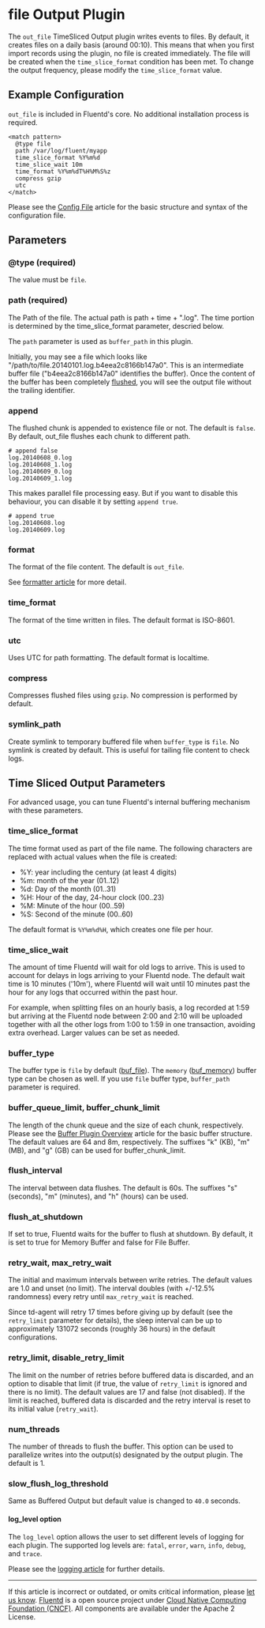 file Output Plugin
==================

The `out_file` TimeSliced Output plugin writes events to files. By
default, it creates files on a daily basis (around 00:10). This means
that when you first import records using the plugin, no file is created
immediately. The file will be created when the `time_slice_format`
condition has been met. To change the output frequency, please modify
the `time_slice_format` value.


Example Configuration
---------------------

`out_file` is included in Fluentd's core. No additional installation
process is required.

``` {.CodeRay}
<match pattern>
  @type file
  path /var/log/fluent/myapp
  time_slice_format %Y%m%d
  time_slice_wait 10m
  time_format %Y%m%dT%H%M%S%z
  compress gzip
  utc
</match>
```
Please see the [Config File](config-file) article for the basic
structure and syntax of the configuration file.

Parameters
----------

### \@type (required)

The value must be `file`.

### path (required)

The Path of the file. The actual path is path + time + ".log". The time
portion is determined by the time\_slice\_format parameter, descried
below.

The `path` parameter is used as `buffer_path` in this plugin.

Initially, you may see a file which looks like
\"/path/to/file.20140101.log.b4eea2c8166b147a0\". This is an
intermediate buffer file (\"b4eea2c8166b147a0\" identifies the buffer).
Once the content of the buffer has been completely [flushed](buf_file),
you will see the output file without the trailing identifier.

### append

The flushed chunk is appended to existence file or not. The default is
`false`. By default, out\_file flushes each chunk to different path.

``` {.CodeRay}
# append false
log.20140608_0.log
log.20140608_1.log
log.20140609_0.log
log.20140609_1.log
```

This makes parallel file processing easy. But if you want to disable
this behaviour, you can disable it by setting `append true`.

``` {.CodeRay}
# append true
log.20140608.log
log.20140609.log
```

### format

The format of the file content. The default is `out_file`.

See [formatter article](formatter-plugin-overview) for more detail.

### time\_format

The format of the time written in files. The default format is ISO-8601.

### utc

Uses UTC for path formatting. The default format is localtime.

### compress

Compresses flushed files using `gzip`. No compression is performed by
default.

### symlink\_path

Create symlink to temporary buffered file when `buffer_type` is `file`.
No symlink is created by default. This is useful for tailing file
content to check logs.

Time Sliced Output Parameters
-----------------------------

For advanced usage, you can tune Fluentd's internal buffering mechanism
with these parameters.

### time\_slice\_format

The time format used as part of the file name. The following characters
are replaced with actual values when the file is created:

-   \%Y: year including the century (at least 4 digits)
-   \%m: month of the year (01..12)
-   \%d: Day of the month (01..31)
-   \%H: Hour of the day, 24-hour clock (00..23)
-   \%M: Minute of the hour (00..59)
-   \%S: Second of the minute (00..60)

The default format is `%Y%m%d%H`, which creates one file per hour.

### time\_slice\_wait

The amount of time Fluentd will wait for old logs to arrive. This is
used to account for delays in logs arriving to your Fluentd node. The
default wait time is 10 minutes ('10m'), where Fluentd will wait until
10 minutes past the hour for any logs that occurred within the past
hour.

For example, when splitting files on an hourly basis, a log recorded at
1:59 but arriving at the Fluentd node between 2:00 and 2:10 will be
uploaded together with all the other logs from 1:00 to 1:59 in one
transaction, avoiding extra overhead. Larger values can be set as
needed.

### buffer\_type

The buffer type is `file` by default ([buf\_file](buf_file)). The
`memory` ([buf\_memory](buf_memory)) buffer type can be chosen as well.
If you use `file` buffer type, `buffer_path` parameter is required.

### buffer\_queue\_limit, buffer\_chunk\_limit

The length of the chunk queue and the size of each chunk, respectively.
Please see the [Buffer Plugin Overview](buffer-plugin-overview) article
for the basic buffer structure. The default values are 64 and 8m,
respectively. The suffixes "k" (KB), "m" (MB), and "g" (GB) can be used
for buffer\_chunk\_limit.

### flush\_interval

The interval between data flushes. The default is 60s. The suffixes "s"
(seconds), "m" (minutes), and "h" (hours) can be used.

### flush\_at\_shutdown

If set to true, Fluentd waits for the buffer to flush at shutdown. By
default, it is set to true for Memory Buffer and false for File Buffer.

### retry\_wait, max\_retry\_wait

The initial and maximum intervals between write retries. The default
values are 1.0 and unset (no limit). The interval doubles (with +/-12.5%
randomness) every retry until `max_retry_wait` is reached.

Since td-agent will retry 17 times before giving up by default (see the
`retry_limit` parameter for details), the sleep interval can be up to
approximately 131072 seconds (roughly 36 hours) in the default
configurations.

### retry\_limit, disable\_retry\_limit

The limit on the number of retries before buffered data is discarded,
and an option to disable that limit (if true, the value of `retry_limit`
is ignored and there is no limit). The default values are 17 and false
(not disabled). If the limit is reached, buffered data is discarded and
the retry interval is reset to its initial value (`retry_wait`).

### num\_threads

The number of threads to flush the buffer. This option can be used to
parallelize writes into the output(s) designated by the output plugin.
The default is 1.

### slow\_flush\_log\_threshold

Same as Buffered Output but default value is changed to `40.0` seconds.

#### log\_level option

The `log_level` option allows the user to set different levels of
logging for each plugin. The supported log levels are: `fatal`, `error`,
`warn`, `info`, `debug`, and `trace`.

Please see the [logging article](logging) for further details.


------------------------------------------------------------------------

If this article is incorrect or outdated, or omits critical information,
please [let us know](https://github.com/fluent/fluentd-docs/issues?state=open).
[Fluentd](http://www.fluentd.org/) is a open source project under [Cloud
Native Computing Foundation (CNCF)](https://cncf.io/). All components
are available under the Apache 2 License.
